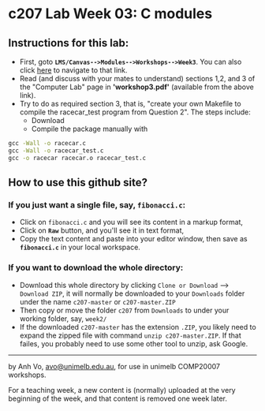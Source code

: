 c207 Lab Week 03: C modules
=======
Instructions for this lab:
--------------------------
  * First, goto **`LMS/Canvas-->Modules-->Workshops-->Week3`**.
You can also click [here](https://canvas.lms.unimelb.edu.au/courses/8028/pages/week-3) to navigate to that link.
  * Read (and discuss with your mates to understand) sections 1,2, and 3 of the "Computer Lab" page in **'workshop3.pdf'** (available from the above link).
  * Try to do as required section 3, that is, "create your own Makefile to compile the racecar_test program from Question 2". The steps include:
    * Download 
    * Compile the package manually with
```bat
gcc -Wall -o racecar.c
gcc -Wall -o racecar_test.c
gcc -o racecar racecar.o racecar_test.c
```


How to use this github site?
----------------------------
### If you just want a single file, say, **`fibonacci.c`**:
  * Click on `fibonacci.c` and you will see its content in a markup format,
  * Click on **`Raw`** button, and you'll see it in text format, 
  * Copy the text content and paste into your editor window, then save as **`fibonacci.c`** in your local workspace.

### If you want to download the whole directory:
  * Download this whole directory by clicking `Clone or Download` --> `Download ZIP`, it will normally be downloaded to your `Downloads` folder under the name `c207-master` or `c207-master.ZIP`
  * Then copy or move the folder `c207` from `Downloads` to under your working folder, say, `week2/`
  * If the downloaded `c207-master` has the extension `.ZIP`, you likely need to expand the zipped file with command `unzip c207-master.ZIP`. If that failes, you probably need to use some other tool to unzip, ask Google.
 
-------------------------------------------------------------
by Anh Vo, avo@unimelb.edu.au, for use in unimelb COMP20007 workshops.

For a teaching week, a new content is (normally) uploaded at the very beginning of the week, and that content is removed one week later.
